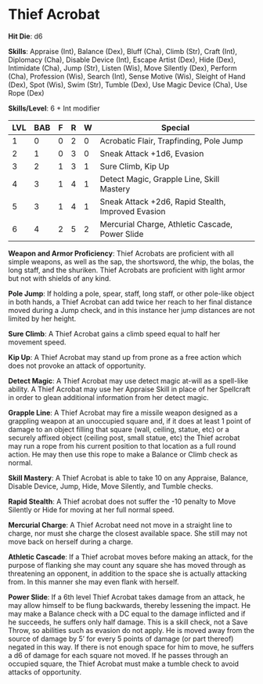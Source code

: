 # Thief Acrobat

**Hit Die**: d6

**Skills**: Appraise (Int), Balance (Dex), Bluff (Cha), Climb (Str), Craft (Int), Diplomacy (Cha), Disable Device (Int), Escape Artist (Dex), Hide (Dex), Intimidate (Cha), Jump (Str), Listen (Wis), Move Silently (Dex), Perform (Cha), Profession (Wis), Search (Int), Sense Motive (Wis), Sleight of Hand (Dex), Spot (Wis), Swim (Str), Tumble (Dex), Use Magic Device (Cha), Use Rope (Dex)

**Skills/Level**: 6 + Int modifier

LVL | BAB | F | R | W | Special 
--- | --- | - | - | - | ------- 
1   | 0   | 0 | 2 | 0 | Acrobatic Flair, Trapfinding, Pole Jump        
2   | 1   | 0 | 3 | 0 | Sneak Attack +1d6, Evasion 
3   | 2   | 1 | 3 | 1 | Sure Climb, Kip Up
4   | 3   | 1 | 4 | 1 | Detect Magic, Grapple Line, Skill Mastery
5   | 3   | 1 | 4 | 1 | Sneak Attack +2d6, Rapid Stealth, Improved Evasion
6   | 4   | 2 | 5 | 2 | Mercurial Charge, Athletic Cascade, Power Slide

**Weapon and Armor Proficiency**: Thief Acrobats are proficient with all simple weapons, as well as the sap, the shortsword, the whip, the bolas, the long staff, and the shuriken. Thief Acrobats are proficient with light armor but not with shields of any kind.

**Pole Jump**: If holding a pole, spear, staff, long staff, or other pole-like object in both hands, a Thief Acrobat can add twice her reach to her final distance moved during a Jump check, and in this instance her jump distances are not limited by her height.

**Sure Climb**: A Thief Acrobat gains a climb speed equal to half her movement speed.

**Kip Up**: A Thief Acrobat may stand up from prone as a free action which does not provoke an attack of opportunity.

**Detect Magic**: A Thief Acrobat may use detect magic at-will as a spell-like ability. A Thief Acrobat may use her Appraise Skill in place of her Spellcraft in order to glean additional information from her detect magic.

**Grapple Line**: A Thief Acrobat may fire a missile weapon designed as a grappling weapon at an unoccupied square and, if it does at least 1 point of damage to an object filling that square (wall, ceiling, statue, etc) or a securely affixed object (ceiling post, small statue, etc) the Thief acrobat may run a rope from his current position to that location as a full round action. He may then use this rope to make a Balance or Climb check as normal.

**Skill Mastery**: A Thief Acrobat is able to take 10 on any Appraise, Balance, Disable Device, Jump, Hide, Move Silently, and Tumble checks. 

**Rapid Stealth**: A Thief acrobat does not suffer the -10 penalty to Move Silently or Hide for moving at her full normal speed.

**Mercurial Charge**: A Thief Acrobat need not move in a straight line to charge, nor must she charge the closest available space. She still may not move back on herself during a charge.

**Athletic Cascade**: If a Thief acrobat moves before making an attack, for the purpose of flanking she may count any square she has moved through as threatening an opponent, in addition to the space she is actually attacking from. In this manner she may even flank with herself.

**Power Slide**:  If a 6th level Thief Acrobat takes damage from an attack, he may allow himself to be flung backwards, thereby lessening the impact. He may make a Balance check with a DC equal to the damage inflicted and if he succeeds, he suffers only half damage. This is a skill check, not a Save Throw, so abilities such as evasion do not apply. He is moved away from the source of damage by 5’ for every 5 points of damage (or part thereof) negated in this way. If there is not enough space for him to move, he suffers a d6 of damage for each square not moved. If he passes through an occupied square, the Thief Acrobat must make a tumble check to avoid attacks of opportunity. 